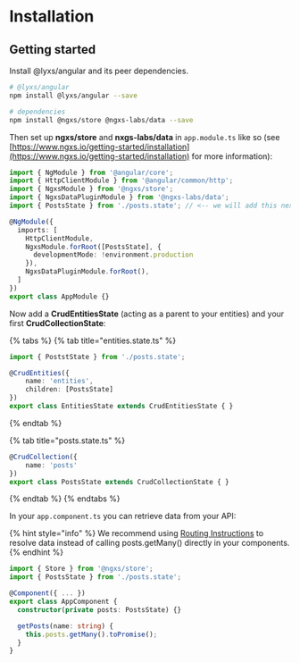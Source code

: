# Installation

## Getting started

Install @lyxs/angular and its peer dependencies.

```bash
# @lyxs/angular
npm install @lyxs/angular --save

# dependencies
npm install @ngxs/store @ngxs-labs/data --save
```

Then set up **ngxs/store** and **nxgs-labs/data** in `app.module.ts` like so \(see [https://www.ngxs.io/getting-started/installation](https://www.ngxs.io/getting-started/installation) for more information\):

```typescript
import { NgModule } from '@angular/core';
import { HttpClientModule } from '@angular/common/http';
import { NgxsModule } from '@ngxs/store';
import { NgxsDataPluginModule } from '@ngxs-labs/data';
import { PostsState } from './posts.state'; // <-- we will add this next

@NgModule({
  imports: [
    HttpClientModule,
    NgxsModule.forRoot([PostsState], {
      developmentMode: !environment.production
    }),
    NgxsDataPluginModule.forRoot(),
  ]
})
export class AppModule {}
```

Now add a **CrudEntitiesState** \(acting as a parent to your entities\) and your first **CrudCollectionState**:

{% tabs %}
{% tab title="entities.state.ts" %}
```typescript
import { PoststState } from './posts.state';

@CrudEntities({
    name: 'entities',
    children: [PostsState]
})
export class EntitiesState extends CrudEntitiesState { }
```
{% endtab %}

{% tab title="posts.state.ts" %}
```typescript
@CrudCollection({
    name: 'posts'
})
export class PostsState extends CrudCollectionState { }
```
{% endtab %}
{% endtabs %}

In your `app.component.ts` you can retrieve data from your API:

{% hint style="info" %}
We recommend using [Routing Instructions](routing-instructions.md) to resolve data instead of calling posts.getMany\(\) directly in your components.
{% endhint %}

```typescript
import { Store } from '@ngxs/store';
import { PostsState } from './posts.state';

@Component({ ... })
export class AppComponent {
  constructor(private posts: PostsState) {}

  getPosts(name: string) {
    this.posts.getMany().toPromise();
  }
}
```

